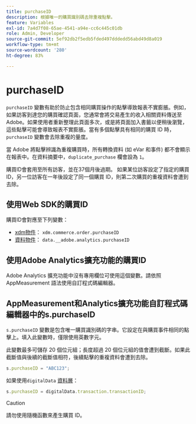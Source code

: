 ```yaml
---
title: purchaseID
description: 根據唯一的購買識別碼去除重複點擊。
feature: Variables
exl-id: 7a4d7f08-65ae-4541-a94e-cc6c445c01db
role: Admin, Developer
source-git-commit: 5ef92db2f5edb5fded497dddedd56abd49d8a019
workflow-type: tm+mt
source-wordcount: '280'
ht-degree: 83%

---
```


# purchaseID

`purchaseID` 變數有助於防止包含相同購買操作的點擊導致報表不實膨脹。例如，如果訪客到達您的購買確認頁面，您通常會將交易產生的收入相關資料傳送至 Adobe。如果使用者重新整理此頁面多次，或是將頁面加入書籤以便稍後瀏覽，這些點擊可能會導致報表不實膨脹。當有多個點擊具有相同的購買 ID 時，`purchaseID` 變數會去除重複的量度。

當 Adobe 將點擊辨識為重複購買時，所有轉換資料 (如 eVar 和事件) 都不會顯示在報表中。在資料摘要中，`duplicate_purchase` 欄會設為 `1`。

購買ID會套用至所有訪客，並在37個月後過期。 如果某位訪客設定了指定的購買 ID，另一位訪客在一年後設定了同一個購買 ID，則第二次購買的重複資料會遭到去除。

## 使用Web SDK的購買ID

購買ID會對應至下列變數：

* [xdm物件](/help/implement/aep-edge/xdm-var-mapping.md)： `xdm.commerce.order.purchaseID`
* [資料物件](/help/implement/aep-edge/data-var-mapping.md)： `data.__adobe.analytics.purchaseID`

## 使用Adobe Analytics擴充功能的購買ID

Adobe Analytics 擴充功能中沒有專用欄位可使用這個變數。請依照 AppMeasurement 語法使用自訂程式碼編輯器。

## AppMeasurement和Analytics擴充功能自訂程式碼編輯器中的s.purchaseID

`s.purchaseID` 變數是包含唯一購買識別碼的字串。它設定在與購買事件相同的點擊上。填入此變數時，僅限使用英數字元。

此變數最多可儲存 20 個位元組；長度超過 20 個位元組的值會遭到截斷。如果此截斷值與後續的截斷值相符，後續點擊的重複資料會遭到去除。

```js
s.purchaseID = "ABC123";
```

如果使用`digitalData` [資料層](../../prepare/data-layer.md)：

```js
s.purchaseID = digitalData.transaction.transactionID;
```

>[!CAUTION]
>
>請勿使用隨機函數來產生購買 ID。
